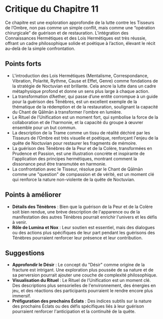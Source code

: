 # Critique du Chapitre 11

Ce chapitre est une exploration approfondie de la lutte contre les Tisseurs de l’Ombre, non pas comme un simple conflit, mais comme une “opération chirurgicale” de guérison et de restauration. L’intégration des Connaissances Hermétiques et des Lois Hermétiques est très réussie, offrant un cadre philosophique solide et poétique à l’action, élevant le récit au-delà de la simple confrontation.

## Points forts
- L'introduction des Lois Hermétiques (Mentalisme, Correspondance, Vibration, Polarité, Rythme, Cause et Effet, Genre) comme fondations de la stratégie de Noctuvian est brillante. Cela ancre la lutte dans un cadre métaphysique profond et donne un sens plus large à chaque action.
- La transformation d’Aether, qui passe d’une entité corrompue à un guide pour la guérison des Ténèbres, est un excellent exemple de la thématique de la rédemption et de la restauration, soulignant la capacité du Chant de Qālmān à transformer l'ombre en lumière.
- Le Rituel de l’Unification est un moment fort, qui symbolise la force de la collaboration et de l’harmonie, et la capacité du groupe à œuvrer ensemble pour un but commun.
- La description de la Trame comme un tissu de réalité déchiré par les Tisseurs de l’Ombre est très visuelle et poétique, renforçant l'enjeu de la quête de Noctuvian pour restaurer les fragments de mémoire.
- La guérison des Ténèbres de la Peur et de la Colère, transformées en Prudence et Passion, est une illustration concrète et inspirante de l'application des principes hermétiques, montrant comment la dissonance peut être transmutée en harmonie.
- La confrontation avec le Tisseur, résolue par le Chant de Qālmān comme une "question" de compassion et de vérité, est un moment clé qui renforce la nature non-violente de la quête de Noctuvian.

## Points à améliorer
- **Détails des Ténèbres** : Bien que la guérison de la Peur et de la Colère soit bien rendue, une brève description de l'apparence ou de la manifestation des autres Ténèbres pourrait enrichir l'univers et les défis à venir.
- **Rôle de Lumina et Nox** : Leur soutien est essentiel, mais des dialogues ou des actions plus spécifiques de leur part pendant les guérisons des Ténèbres pourraient renforcer leur présence et leur contribution.

## Suggestions
- **Approfondir le Désir** : Le concept du "Désir" comme origine de la fracture est intrigant. Une exploration plus poussée de sa nature et de sa perversion pourrait ajouter une couche de complexité philosophique.
- **Visualisation du Rituel** : Le Rituel de l’Unification est un moment clé. Des descriptions plus sensorielles de l'environnement, des énergies en jeu, et des réactions des participants pourraient le rendre encore plus immersif.
- **Préfiguration des prochains Éclats** : Des indices subtils sur la nature des prochains Éclats ou des défis spécifiques liés à leur guérison pourraient renforcer l'anticipation et la continuité de la quête.